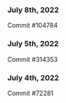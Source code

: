### July 8th, 2022

Commit #104784

### July 5th, 2022

Commit #314353


### July 4th, 2022

Commit #72281
